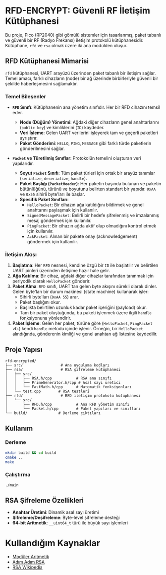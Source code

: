 # RFD-ENCRYPT: Güvenli RF İletişim Kütüphanesi

Bu proje, Pico (RP2040) gibi gömülü sistemler için tasarlanmış, paket tabanlı ve güvenli bir RF (Radyo Frekansı) iletişim protokolü kütüphanesidir. Kütüphane, `rfd` ve `rsa` olmak üzere iki ana modülden oluşur.

## RFD Kütüphanesi Mimarisi

`rfd` kütüphanesi, UART arayüzü üzerinden paket tabanlı bir iletişim sağlar. Temel amacı, farklı cihazların (node) bir ağ üzerinde birbirleriyle güvenli bir şekilde haberleşmesini sağlamaktır.

### Temel Bileşenler

- **`RFD` Sınıfı**: Kütüphanenin ana yönetim sınıfıdır. Her bir RFD cihazını temsil eder.
  - **Node (Düğüm) Yönetimi**: Ağdaki diğer cihazların genel anahtarlarını (`public key`) ve kimliklerini (`ID`) kaydeder.
  - **Veri İşleme**: Gelen UART verilerini işleyerek tam ve geçerli paketleri ayrıştırır.
  - **Paket Gönderimi**: `HELLO`, `PING`, `MESSAGE` gibi farklı türde paketlerin gönderilmesini sağlar.

- **`Packet` ve Türetilmiş Sınıflar**: Protokolün temelini oluşturan veri yapılarıdır.
  - **Soyut `Packet` Sınıfı**: Tüm paket türleri için ortak bir arayüz tanımlar (`serialize`, `deserialize`, `handle`).
  - **Paket Başlığı (`PacketHeader`)**: Her paketin başında bulunan ve paketin bütünlüğünü, türünü ve boyutunu belirten standart bir yapıdır. `0xAA` ve `0x55` sihirli byte'ları ile başlar.
  - **Spesifik Paket Sınıfları**:
    - `HelloPacket`: Bir cihazın ağa katıldığını bildirmek ve genel anahtarını paylaşmak için kullanılır.
    - `SignedMessagePacket`: Belirli bir hedefe şifrelenmiş ve imzalanmış mesaj göndermek için kullanılır.
    - `PingPacket`: Bir cihazın ağda aktif olup olmadığını kontrol etmek için kullanılır.
    - `AckPacket`: Alınan bir pakete onay (acknowledgement) göndermek için kullanılır.

### İletişim Akışı

1.  **Başlatma**: Her `RFD` nesnesi, kendine özgü bir `ID` ile başlatılır ve belirtilen UART pinleri üzerinden iletişime hazır hale gelir.
2.  **Ağa Katılma**: Bir cihaz, ağdaki diğer cihazlar tarafından tanınmak için periyodik olarak `HelloPacket` gönderir.
3.  **Paket Alma**: `RFD` sınıfı, UART'tan gelen byte akışını sürekli olarak dinler. Gelen byte'ları bir durum makinesi (state machine) kullanarak işler:
    - Sihirli byte'ları (`0xAA 55`) arar.
    - Paket başlığını okur.
    - Başlıkta belirtilen uzunluk kadar paket içeriğini (payload) okur.
    - Tam bir paket oluştuğunda, bu paketi işlenmek üzere ilgili `handle` fonksiyonuna yönlendirir.
4.  **Paket İşleme**: Gelen her paket, türüne göre (`HelloPacket`, `PingPacket` vb.) kendi `handle` metodu içinde işlenir. Örneğin, bir `HelloPacket` alındığında, gönderenin kimliği ve genel anahtarı ağ listesine kaydedilir.

## Proje Yapısı

```
rfd-encrypted/
├── src/                 # Ana uygulama kodları
├── rsa/                 # RSA şifreleme kütüphanesi
│   ├── src/
│   │   ├── RSA.h/cpp           # RSA ana sınıfı
│   │   ├── PrimeGenerator.h/cpp # Asal sayı üretici
│   │   └── FastMath.h/cpp      # Matematik fonksiyonları
│   └── test.cpp        # RSA testleri
├── rfd/                 # RFD iletişim protokolü kütüphanesi
│   └── src/
│       ├── RFD.h/cpp           # Ana RFD yönetim sınıfı
│       └── Packet.h/cpp        # Paket yapıları ve sınıfları
└── build/              # Derleme çıktıları
```

## Kullanım

### Derleme
```bash
mkdir build && cd build
cmake ..
make
```

### Çalıştırma
```bash
./main
```

## RSA Şifreleme Özellikleri

- **Anahtar Üretimi**: Dinamik asal sayı üretimi
- **Şifreleme/Deşifreleme**: Byte-level şifreleme desteği
- **64-bit Aritmetik**: `__uint64_t` türü ile büyük sayı işlemleri

# Kullandığım Kaynaklar
- [Modüler Aritmetik](https://www.derspresso.com.tr/matematik/moduler-aritmetik)
- [Adım Adım RSA](https://www.cryptool.org/en/cto/rsa-step-by-step/)
- [RSA Wikipedia](https://en.wikipedia.org/wiki/RSA_cryptosystem#Operation)